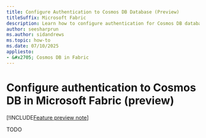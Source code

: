 ```yaml
---
title: Configure Authentication to Cosmos DB Database (Preview)
titleSuffix: Microsoft Fabric
description: Learn how to configure authentication for Cosmos DB databases in Microsoft Fabric during the preview, including supported methods and setup steps.
author: seesharprun
ms.author: sidandrews
ms.topic: how-to
ms.date: 07/10/2025
appliesto:
- &#x2705; Cosmos DB in Fabric
---
```


# Configure authentication to Cosmos DB in Microsoft Fabric (preview)

[!INCLUDE[Feature preview note](../../includes/feature-preview-note.md)]

TODO
